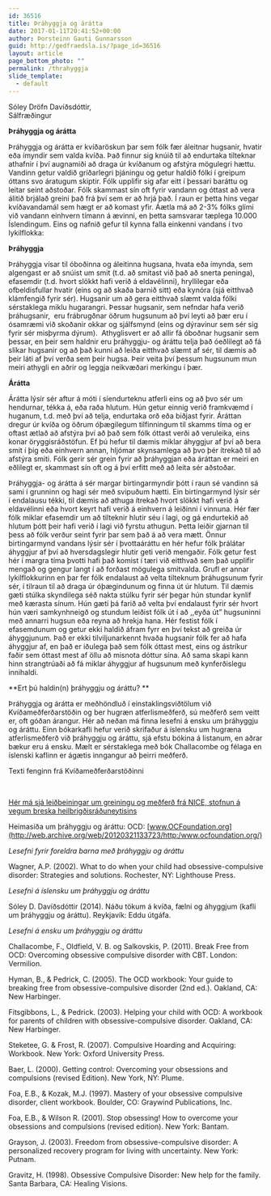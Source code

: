 ```yaml
---
id: 36516
title: Þráhyggja og árátta
date: 2017-01-11T20:41:52+00:00
author: Þorsteinn Gauti Gunnarsson
guid: http://gedfraedsla.is/?page_id=36516
layout: article
page_bottom_photo: ""
permalink: /thrahyggja
slide_template:
  - default
---
```


<div id="attachment_36495" style="width: 210px" class="wp-caption alignright">
  <p class="wp-caption-text">
    Sóley Dröfn Davíðsdóttir, Sálfræðingur
  </p>
</div>

**Þráhyggja og árátta**

Þráhyggja og árátta er kvíðaröskun þar sem fólk fær áleitnar hugsanir, hvatir eða ímyndir sem valda kvíða. Það finnur sig knúið til að endurtaka tilteknar athafnir í því augnamiði að draga úr kvíðanum og afstýra mögulegri hættu. Vandinn getur valdið gríðarlegri þjáningu og getur haldið fólki í greipum óttans svo áratugum skiptir. Fólk upplifir sig afar eitt í þessari baráttu og leitar seint aðstoðar. Fólk skammast sín oft fyrir vandann og óttast að vera álitið brjálað greini það frá því sem er að hrjá það. Í raun er þetta hins vegar kvíðavandamál sem hægt er að komast yfir. Áætla má að 2-3% fólks glími við vandann einhvern tímann á ævinni, en þetta samsvarar tæplega 10.000 Íslendingum. Eins og nafnið gefur til kynna falla einkenni vandans í tvo lykilflokka:

**Þráhyggja**

Þráhyggja vísar til óboðinna og áleitinna hugsana, hvata eða ímynda, sem algengast er að snúist um smit (t.d. að smitast við það að snerta peninga), efasemdir (t.d. hvort slökkt hafi verið á eldavélinni), hryllilegar eða ofbeldisfullar hvatir (eins og að skaða barnið sitt) eða kynóra (sjá eitthvað klámfengið fyrir sér). Hugsanir um að gera eitthvað slæmt valda fólki sérstaklega miklu hugarangri. Þessar hugsanir, sem nefndar hafa verið þráhugsanir,  eru frábrugðnar öðrum hugsunum að því leyti að þær eru í ósamræmi við skoðanir okkar og sjálfsmynd (eins og dýravinur sem sér sig fyrir sér misþyrma dýrum).  Athyglisvert er að allir fá óboðnar hugsanir sem þessar, en þeir sem haldnir eru þráhyggju- og áráttu telja það óeðlilegt að fá slíkar hugsanir og að það kunni að leiða eitthvað slæmt af sér, til dæmis að þeir láti af því verða sem þeir hugsa. Þeir veita því þessum hugsunum mun meiri athygli en aðrir og leggja neikvæðari merkingu í þær.

**Árátta**

Árátta lýsir sér aftur á móti í síendurteknu atferli eins og að þvo sér um hendurnar, tékka á, eða raða hlutum. Hún getur einnig verið framkvæmd í huganum, t.d. með því að telja, endurtaka orð eða biðjast fyrir. Áráttan dregur úr kvíða og öðrum óþægilegum tilfinningum til skamms tíma og er oftast ætlað að afstýra því að það sem fólk óttast verði að veruleika, eins konar öryggisráðstöfun. Ef þú hefur til dæmis miklar áhyggjur af því að bera smit í þig eða einhvern annan, hljómar skynsamlega að þvo þér ítrekað til að afstýra smiti. Fólk gerir sér grein fyrir að þráhyggjan eða áráttan er meiri en eðlilegt er, skammast sín oft og á því erfitt með að leita sér aðstoðar.

Þráhyggja- og árátta á sér margar birtingarmyndir þótt í raun sé vandinn sá sami í grunninn og hagi sér með svipuðum hætti. Ein birtingarmynd lýsir sér í endalausu tékki, til dæmis að athuga ítrekað hvort slökkt hafi verið á eldavélinni eða hvort keyrt hafi verið á einhvern á leiðinni í vinnuna. Hér fær fólk miklar efasemdir um að tilteknir hlutir séu í lagi, og gá endurtekið að hlutum þótt þeir hafi verið í lagi við fyrstu athugun. Þetta leiðir gjarnan til þess að fólk verður seint fyrir þar sem það á að vera mætt. Önnur birtingarmynd vandans lýsir sér í þvottaáráttu en hér hefur fólk þrálátar áhyggjur af því að hversdagslegir hlutir geti verið mengaðir. Fólk getur fest hér í margra tíma þvotti hafi það komist í tæri við eitthvað sem það upplifir mengað og gengur langt í að forðast mögulega smitvalda. Grufl er annar lykilflokkurinn en þar fer fólk endalaust að velta tilteknum þráhugsunum fyrir sér, í tilraun til að draga úr óþægindunum og finna út úr hlutum. Til dæmis gæti stúlka skyndilega séð nakta stúlku fyrir sér þegar hún stundar kynlíf með kærasta sínum. Hún gæti þá farið að velta því endalaust fyrir sér hvort hún væri samkynhneigð og stundum leiðist fólk út í að ,,eyða út” hugsuninni með annarri hugsun eða reyna að hrekja hana. Hér festist fólk í efasemdunum og getur ekki haldið áfram fyrr en því tekst að greiða úr áhyggjunum. Það er ekki tilviljunarkennt hvaða hugsanir fólk fer að hafa áhyggjur af, en það er iðulega það sem fólk óttast mest, eins og ástríkur faðir sem óttast mest af öllu að misnota dóttur sína. Að sama skapi kann hinn strangtrúaði að fá miklar áhyggjur af hugsunum með kynferðislegu innihaldi.

**Ert þú haldin(n) þráhyggju og áráttu? **

Þráhyggja og árátta er meðhöndluð í einstaklingsviðtölum við Kvíðameðferðarstöðin og ber hugræn atferlismeðferð, sú meðferð sem veitt er, oft góðan árangur. Hér að neðan má finna lesefni á ensku um þráhyggju og áráttu. Einn bókarkafli hefur verið skrifaður á íslensku um hugræna atferlismeðferð við þráhyggju og áráttu, sjá efstu bókina á listanum, en aðrar bækur eru á ensku. Mælt er sérstaklega með bók Challacombe og félaga en íslenski kaflinn er ágætis inngangur að þeirri meðferð.

Texti fenginn frá Kvíðameðferðarstöðinni

&nbsp;

[Hér má sjá leiðbeiningar um greiningu og meðferð frá NICE, stofnun á vegum breska heilbrigðisráðuneytisins](http://pathways.nice.org.uk/pathways/obsessive-compulsive-disorder)

Heimasíða um þráhyggju og áráttu: OCD: [www.OCFoundation.org](http://web.archive.org/web/20120321133723/http:/www.ocfoundation.org/)

_Lesefni fyrir foreldra barna með þráhyggju og áráttu_

Wagner, A.P. (2002). What to do when your child had obsessive-compulsive disorder: Strategies and solutions. Rochester, NY: Lighthouse Press.

_Lesefni á íslensku um þráhyggju og áráttu_

Sóley D. Davíðsdóttir (2014). Náðu tökum á kvíða, fælni og áhyggjum (kafli um þráhyggju og áráttu). Reykjavík: Eddu útgáfa.

_Lesefni á ensku um þráhyggju og áráttu_

Challacombe, F., Oldfield, V. B. og Salkovskis, P. (2011). Break Free from OCD: Overcoming obsessive compulsive disorder with CBT. London: Vermilion.

Hyman, B., & Pedrick, C. (2005). The OCD workbook: Your guide to breaking free from obsessive-compulsive disorder (2nd ed.). Oakland, CA: New Harbinger.

Fitsgibbons, L., & Pedrick. (2003). Helping your child with OCD: A workbook for parents of children with obsessive-compulsive disorder. Oakland, CA: New Harbinger.

Steketee, G. & Frost, R. (2007). Compulsive Hoarding and Acquiring: Workbook. New York: Oxford University Press.

Baer, L. (2000). Getting control: Overcoming your obsessions and compulsions (revised Edition). New York, NY: Plume.

Foa, E.B., & Kozak, M.J. (1997). Mastery of your obsessive compulsive disorder, client workbook. Boulder, CO: Graywind Publications, Inc.

Foa, E.B., & Wilson R. (2001). Stop obsessing! How to overcome your obsessions and compulsions (revised edition). New York: Bantam.

Grayson, J. (2003). Freedom from obsessive-compulsive disorder: A personalized recovery program for living with uncertainty. New York: Putnam.

Gravitz, H. (1998). Obsessive Compulsive Disorder: New help for the family. Santa Barbara, CA: Healing Visions.

&nbsp;

&nbsp;